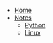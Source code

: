 <!-- 页面右上角的导航栏下拉列表 -->
- [Home](/)
- [Notes](/README.md)
  - [Python](docs/Python/index.md)
  - [Linux](docs/Linux/index.md)
